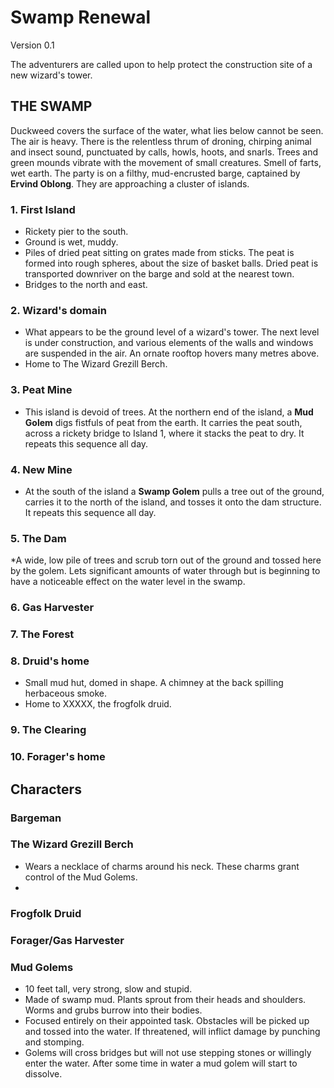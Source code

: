 # Swamp Renewal

Version 0.1

The adventurers are called upon to help protect the construction site of a new wizard's tower.

## THE SWAMP

Duckweed covers the surface of the water, what lies below cannot be seen. The air is heavy. There is the relentless thrum of droning, chirping animal and insect sound, punctuated by calls, howls, hoots, and snarls. Trees and green mounds vibrate with the movement of small creatures. Smell of farts, wet earth. The party is on a filthy, mud-encrusted barge, captained by **Ervind Oblong**. They are approaching a cluster of islands.

### 1. First Island
* Rickety pier to the south.
* Ground is wet, muddy.
* Piles of dried peat sitting on grates made from sticks. The peat is formed into rough spheres, about the size of basket balls. Dried peat is transported downriver on the barge and sold at the nearest town.
* Bridges to the north and east.

### 2. Wizard's domain
* What appears to be the ground level of a wizard's tower. The next level is under construction, and various elements of the walls and windows are suspended in the air. An ornate rooftop hovers many metres above.
* Home to The Wizard Grezill Berch.

### 3. Peat Mine
* This island is devoid of trees. At the northern end of the island, a **Mud Golem** digs fistfuls of peat from the earth. It carries the peat south, across a rickety bridge to Island 1, where it stacks the peat to dry. It repeats this sequence all day.

### 4. New Mine
* At the south of the island a **Swamp Golem** pulls a tree out of the ground, carries it to the north of the island, and tosses it onto the dam structure. It repeats this sequence all day.

### 5. The Dam
*A wide, low pile of trees and scrub torn out of the ground and tossed here by the golem. Lets significant amounts of water through but is beginning to have a noticeable effect on the water level in the swamp.

### 6. Gas Harvester

### 7. The Forest

### 8. Druid's home
* Small mud hut, domed in shape. A chimney at the back spilling herbaceous smoke.
* Home to XXXXX, the frogfolk druid.

### 9. The Clearing


### 10. Forager's home


## Characters

### Bargeman

### The Wizard Grezill Berch
* Wears a necklace of charms around his neck. These charms grant control of the Mud Golems.
*
### Frogfolk Druid

### Forager/Gas Harvester

### Mud Golems
* 10 feet tall, very strong, slow and stupid.
* Made of swamp mud. Plants sprout from their heads and shoulders. Worms and grubs burrow into their bodies.
* Focused entirely on their appointed task. Obstacles will be picked up and tossed into the water. If threatened, will inflict damage by punching and stomping.
* Golems will cross bridges but will not use stepping stones or willingly enter the water. After some time in water a mud golem will start to dissolve.
